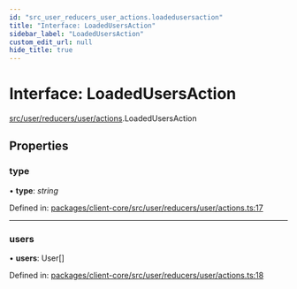 ```yaml
---
id: "src_user_reducers_user_actions.loadedusersaction"
title: "Interface: LoadedUsersAction"
sidebar_label: "LoadedUsersAction"
custom_edit_url: null
hide_title: true
---
```


# Interface: LoadedUsersAction

[src/user/reducers/user/actions](../modules/src_user_reducers_user_actions.md).LoadedUsersAction

## Properties

### type

• **type**: *string*

Defined in: [packages/client-core/src/user/reducers/user/actions.ts:17](https://github.com/xr3ngine/xr3ngine/blob/65dfcf39a/packages/client-core/src/user/reducers/user/actions.ts#L17)

___

### users

• **users**: User[]

Defined in: [packages/client-core/src/user/reducers/user/actions.ts:18](https://github.com/xr3ngine/xr3ngine/blob/65dfcf39a/packages/client-core/src/user/reducers/user/actions.ts#L18)
